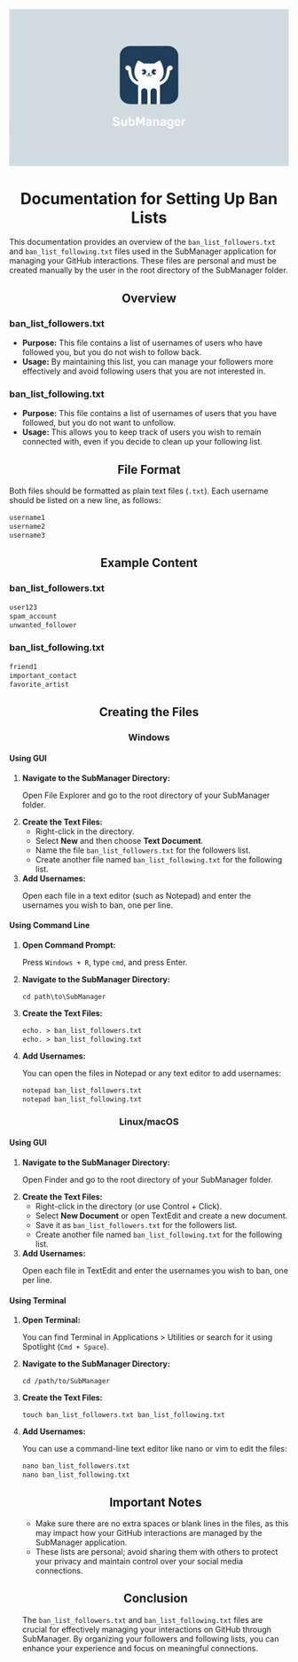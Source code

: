 <div align="center"><img src="../img/banner.jpg"></div>

<h1 align="center">Documentation for Setting Up Ban Lists</h1>

<p>This documentation provides an overview of the <code>ban_list_followers.txt</code> and <code>ban_list_following.txt</code> files used in the SubManager application for managing your GitHub interactions. These files are personal and must be created manually by the user in the root directory of the SubManager folder.</p>

<h2 align="center">Overview</h2>

<h3>ban_list_followers.txt</h3>
<ul>
    <li><strong>Purpose:</strong> This file contains a list of usernames of users who have followed you, but you do not wish to follow back.</li>
    <li><strong>Usage:</strong> By maintaining this list, you can manage your followers more effectively and avoid following users that you are not interested in.</li>
</ul>

<h3>ban_list_following.txt</h3>
<ul>
    <li><strong>Purpose:</strong> This file contains a list of usernames of users that you have followed, but you do not want to unfollow.</li>
    <li><strong>Usage:</strong> This allows you to keep track of users you wish to remain connected with, even if you decide to clean up your following list.</li>
</ul>

<h2 align="center">File Format</h2>

<p>Both files should be formatted as plain text files (<code>.txt</code>). Each username should be listed on a new line, as follows:</p>

<pre><code>username1
username2
username3
</code></pre>

<h2 align="center">Example Content</h2>

<h3>ban_list_followers.txt</h3>
<pre><code>user123
spam_account
unwanted_follower
</code></pre>

<h3>ban_list_following.txt</h3>
<pre><code>friend1
important_contact
favorite_artist
</code></pre>

<h2 align="center">Creating the Files</h2>
<h3 align="center">Windows</h3>

<h4>Using GUI</h4>
<ol>
    <li><strong>Navigate to the SubManager Directory:</strong>
        <p>Open File Explorer and go to the root directory of your SubManager folder.</p>
    </li>
    <li><strong>Create the Text Files:</strong>
        <ul>
            <li>Right-click in the directory.</li>
            <li>Select <strong>New</strong> and then choose <strong>Text Document</strong>.</li>
            <li>Name the file <code>ban_list_followers.txt</code> for the followers list.</li>
            <li>Create another file named <code>ban_list_following.txt</code> for the following list.</li>
        </ul>
    </li>
    <li><strong>Add Usernames:</strong>
        <p>Open each file in a text editor (such as Notepad) and enter the usernames you wish to ban, one per line.</p>
    </li>
</ol>

<h4>Using Command Line</h4>
<ol>
    <li><strong>Open Command Prompt:</strong>
        <p>Press <code>Windows + R</code>, type <code>cmd</code>, and press Enter.</p>
    </li>
    <li><strong>Navigate to the SubManager Directory:</strong>
        <pre><code>cd path\to\SubManager</code></pre>
    </li>
    <li><strong>Create the Text Files:</strong>
        <pre><code>echo. &gt; ban_list_followers.txt
echo. &gt; ban_list_following.txt</code></pre>
    </li>
    <li><strong>Add Usernames:</strong>
        <p>You can open the files in Notepad or any text editor to add usernames:</p>
        <pre><code>notepad ban_list_followers.txt
notepad ban_list_following.txt</code></pre>
    </li>
</ol>

<h3 align="center">Linux/macOS</h3>
<h4>Using GUI</h4>
<ol>
    <li><strong>Navigate to the SubManager Directory:</strong>
        <p>Open Finder and go to the root directory of your SubManager folder.</p>
    </li>
    <li><strong>Create the Text Files:</strong>
        <ul>
            <li>Right-click in the directory (or use Control + Click).</li>
            <li>Select <strong>New Document</strong> or open TextEdit and create a new document.</li>
            <li>Save it as <code>ban_list_followers.txt</code> for the followers list.</li>
            <li>Create another file named <code>ban_list_following.txt</code> for the following list.</li>
        </ul>
    </li>
    <li><strong>Add Usernames:</strong>
        <p>Open each file in TextEdit and enter the usernames you wish to ban, one per line.</p>
    </li>
</ol>
<h4>Using Terminal</h3>
<ol>
    <li><strong>Open Terminal:</strong>
        <p>You can find Terminal in Applications &gt; Utilities or search for it using Spotlight (<code>Cmd + Space</code>). </p>
    </li>
    <li><strong>Navigate to the SubManager Directory:</strong>
        <pre><code>cd /path/to/SubManager</code></pre>
    </li>
    <li><strong>Create the Text Files:</strong>
        <pre><code>touch ban_list_followers.txt ban_list_following.txt</code></pre>
    </li>
    <li><strong>Add Usernames:</strong>
        <p>You can use a command-line text editor like nano or vim to edit the files:</p>
        <pre><code>nano ban_list_followers.txt
nano ban_list_following.txt</code></pre></p></li>

<h2 align="center">Important Notes</h2>
<ul>
    <li>Make sure there are no extra spaces or blank lines in the files, as this may impact how your GitHub interactions are managed by the SubManager application.</li>
    <li>These lists are personal; avoid sharing them with others to protect your privacy and maintain control over your social media connections.</li>
</ul>

<h2 align="center">Conclusion</h2>
<p>The <code>ban_list_followers.txt</code> and <code>ban_list_following.txt</code> files are crucial for effectively managing your interactions on GitHub through SubManager. By organizing your followers and following lists, you can enhance your experience and focus on meaningful connections.</p>